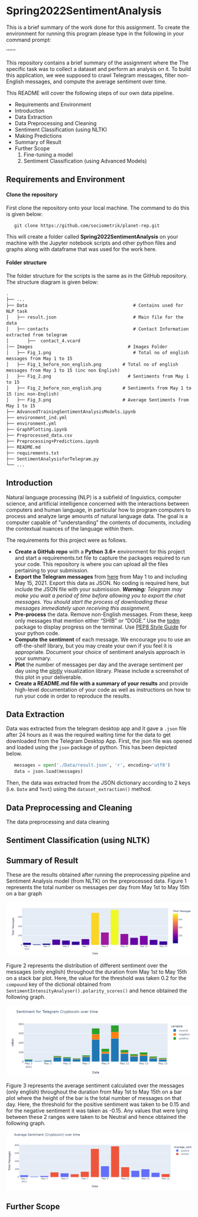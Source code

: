 # Spring2022SentimentAnalysis

This is a brief summary of the work done for this assignment. To create the environment for running this program please type in the following in your command prompt: 

''''''

This repository contains a brief summary of the assignment where the The specific task was to collect a dataset and perform an analysis on it. To build this application, we wee supposed to crawl Telegram messages, filter non-English messages, and compute the average sentiment over time.

This README will cover the following steps of our own data pipeline. 
  
  * Requirements and Environment
  * Introduction
  * Data Extraction
  * Data Preprocessing and Cleaning
  * Sentiment Classification (using NLTK)
  * Making Predictions
  * Summary of Result
  * Further Scope
    1. Fine-tuning a model
    2. Sentiment Classification (using Advanced Models)

## Requirements and Environment

#### Clone the repository

First clone the repository onto your local machine. The command to do this is given below: 

```shell
   git clone https://github.com/sociometrik/planet-rep.git 
```

This will create a folder called **Spring2022SentimentAnalysis** on your machine with the Jupyter notebook scripts and other python files and graphs along with dataframe that was used for the work here.

#### Folder structure

The folder structure for the scripts is the same as in the GitHub repository. The structure diagram is given below: 


    .
    ├── ...
    ├── Data                    		            # Contains used for NLP task
    │   ├── result.json         		            # Main file for the data
    │   ├── contacts            		            # Contact Information extracted from telegram
    │   	├──  contact_4.vcard 
    │── Images            		                  # Images Folder
    │   ├── Fig_1.png         		 	            # Total no of english messages from May 1 to 15
    │   ├── Fig_1_before_non_english.png        # Total no of english messages from May 1 to 15 (inc non English)
    │   ├── Fig_2.png         		              # Sentiments from May 1 to 15
    │   ├── Fig_2_before_non_english.png        # Sentiments from May 1 to 15 (inc non-English)
    │   ├── Fig_3.png         	                # Average Sentiments from May 1 to 15
    ├── AdvancedTrainingSentimentAnalysisModels.ipynb
    ├── environment_ind.yml
    ├── environment.yml
    ├── GraphPlotting.ipynb
    ├── Preprocessed_data.csv
    ├── Preprocessing+Predictions.ipynb
    ├── README.md
    ├── requirements.txt
    ├── SentimentAnalysisforTelegram.py
    └── ...


## Introduction 

Natural language processing (NLP) is a subfield of linguistics, computer science, and artificial intelligence concerned with the interactions between computers and human language, in particular how to program computers to process and analyze large amounts of natural language data. The goal is a computer capable of "understanding" the contents of documents, including the contextual nuances of the language within them.

The requirements for this project were as follows. 
  * **Create a GitHub repo** with a **Python 3.6+** environment for this project and start a requirements.txt file to capture the packages required to run your code. This repository is where you can upload all the files pertaining to your submission.
  * **Export the Telegram messages** from [here](https://t.me/CryptoComOfficial) from May 1 to and including May 15, 2021. Export this data as JSON. No coding is required here, but include the JSON file with your submission. _**Warning:** Telegram may make you wait a period of time before allowing you to export the chat messages. You should start the process of downloading these messages immediately upon receiving this assignment._
  * **Pre-process** the data. Remove non-English messages. From these, keep only messages that mention either “SHIB” or “DOGE.” Use the [tqdm](https://tqdm.github.io/) package to display progress on the terminal. Use [PEP8 Style Guide](https://www.python.org/dev/peps/pep-0008/) for your python code.
  * **Compute the sentiment** of each message. We encourage you to use an off-the-shelf library, but you may create your own if you feel it is appropriate. Document your choice of sentiment analysis approach in your summary.
  * **Plot** the number of messages per day and the average sentiment per day using the [plotly](https://plotly.com/python/) visualization library. Please include a screenshot of this plot in your deliverable.
  * **Create a README.md file with a summary of your results** and provide high-level documentation of your code as well as instructions on how to run your code in order to reproduce the results.


## Data Extraction

Data was extracted from the telegram desktop app and it gave a ```.json``` file after 24 hours as it was the required waiting time for the data to get downloaded from the Telegram Desktop App. First, the json file was opened and loaded using the ```json``` package of python. This has been depicted below.

```python
   messages = open('./Data/result.json', 'r', encoding='utf8')
   data = json.load(messages) 
```

Then, the data was extracted from the JSON dictionary according to 2 keys (i.e. ```Date``` and ```Text```) using the ```dataset_extraction()``` method.

## Data Preprocessing and Cleaning
The data preprocessing and data cleaning


## Sentiment Classification (using NLTK)

## Summary of Result
These are the results obtained after running the preprocessing pipeline and Sentiment Analysis model (from NLTK) on the preprocessed data. Figure 1 represents the total number os messages per day from May 1st to May 15th on a bar graph

![Figure 1](https://github.com/AnshMittal1811/Spring2022SentimentAnalysis/blob/master/Images/Fig_1.png)

Figure 2 represents the distribution of different sentiment over the messages (only english) throughout the duration from May 1st to May 15th on a stack bar plot. Here, the value for the threshold was taken 0.2 for the ```compound``` key of the dictional obtained from ```SentimentIntensityAnalyser().polarity_scores()``` and hence obtained the following graph.

![Figure 2](https://github.com/AnshMittal1811/Spring2022SentimentAnalysis/blob/master/Images/Fig_2.png)

Figure 3 represents the average sentiment calculated over the messages  (only english) throughout the duration from May 1st to May 15th on a bar plot where the height of the bar is the total number of messages on that day. Here, the threshold for the positive sentiment was taken to be 0.15 and for the negative sentiment it was taken as -0.15. Any values that were lying between these 2 ranges were taken to be Neutral and hence obtained the following graph.

![Figure 3](https://github.com/AnshMittal1811/Spring2022SentimentAnalysis/blob/master/Images/Fig_3.png)

 
## Further Scope


